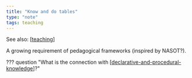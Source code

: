 ```yaml
---
title: "Know and do tables"
type: "note"
tags: teaching
---
```


See also: [[teaching]]


A growing requirement of pedagogical frameworks (inspired by NASOT?).

??? question "What is the connection with [[declarative-and-procedural-knowledge]]?"

[//begin]: # "Autogenerated link references for markdown compatibility"
[teaching]: teaching "Teaching"
[declarative-and-procedural-knowledge]: ..%2Fconcepts%2Fdeclarative-and-procedural-knowledge "Declarative and procedural knowledge"
[//end]: # "Autogenerated link references"